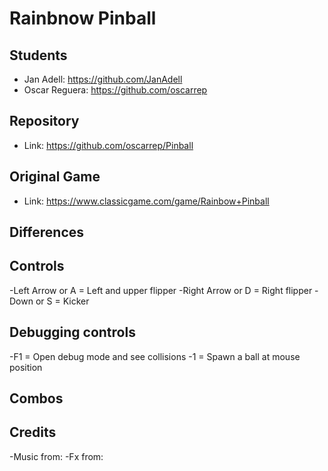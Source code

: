 # Rainbnow Pinball


## Students

- Jan Adell: https://github.com/JanAdell
- Oscar Reguera: https://github.com/oscarrep

## Repository

- Link: https://github.com/oscarrep/Pinball

## Original Game

- Link: https://www.classicgame.com/game/Rainbow+Pinball

## Differences



## Controls

-Left Arrow or A = Left and upper flipper
-Right Arrow or D = Right flipper
-Down or S = Kicker

## Debugging controls

-F1 = Open debug mode and see collisions
-1 = Spawn a ball at mouse position

## Combos



## Credits

-Music from:
-Fx from: